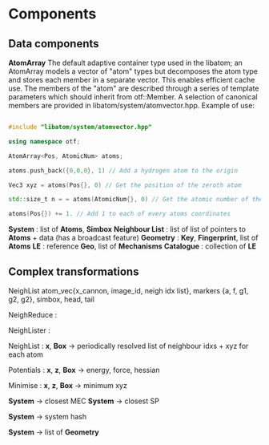 # Components

## Data components

**AtomArray** The default adaptive container type used in the libatom; an AtomArray models a vector of "atom" types but decomposes the atom type and stores each member in a separate vector. This enables efficient cache use. The members of the "atom" are described through a series of template parameters which should inherit from otf::Member. A selection of canonical members are provided in libatom/system/atomvector.hpp. Example of use:

```c++

#include "libatom/system/atomvector.hpp"

using namespace otf;

AtomArray<Pos, AtomicNum> atoms;

atoms.push_back({0,0,0}, 1) // Add a hydrogen atom to the origin

Vec3 xyz = atoms(Pos{}, 0) // Get the position of the zeroth atom

std::size_t n = = atoms(AtomicNum{}, 0) // Get the atomic number of the zeroth atom

atoms(Pos{}) += 1. // Add 1 to each of every atoms coordinates

```

**System** : list of **Atoms**, **Simbox** 
**Neighbour List** : list of list of pointers to **Atoms** + data (has a broadcast feature)
**Geometry** : **Key**, **Fingerprint**, list of **Atoms**
**LE** : reference **Geo**, list of **Mechanisms** 
**Catalogue** : collection of **LE**

## Complex transformations



NeighList atom_vec{x_cannon, image_id, neigh idx list}, markers {a, f, g1, g2, g2}, simbox, head, tail



NeighReduce :
 
NeighLister :



NeighList :  **x**, **Box** -> periodically resolved list of neighbour idxs + xyz for each atom

Potentials : **x**, **z**, **Box** -> energy, force, hessian 

Minimise :  **x**, **z**, **Box** -> minimum xyz

**System** -> closest MEC
**System** -> closest SP

**System** -> system hash

**System** -> list of **Geometry**


